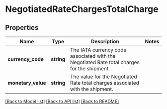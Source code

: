 # NegotiatedRateChargesTotalCharge

## Properties
Name | Type | Description | Notes
------------ | ------------- | ------------- | -------------
**currency_code** | **string** | The IATA currency code associated with the Negotiated Rate total charges for the shipment. | 
**monetary_value** | **string** | The value for the Negotiated Rate total charges associated with the shipment. | 

[[Back to Model list]](../../README.md#documentation-for-models) [[Back to API list]](../../README.md#documentation-for-api-endpoints) [[Back to README]](../../README.md)

